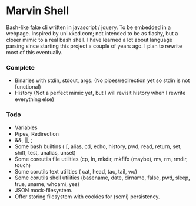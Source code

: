 # Marvin Shell

Bash-like fake cli written in javascript / jquery. To be embedded in a webpage. Inspired by uni.xkcd.com; 
not intended to be as flashy, but a closer mimic to a real bash shell. I have learned a lot about language 
parsing since starting this project a couple of years ago. I plan to rewrite most of this eventually.

### Complete
* Binaries with stdin, stdout, args. (No pipes/redirection yet so stdin is not functional)
* History (Not a perfect mimic yet, but I will revisit history when I rewrite everything else)

### Todo
* Variables
* Pipes, Redirection
* &&, ||, ;
* Some bash builtins ( [, alias, cd, echo, history, pwd, read, return, set, shift, test, unalias, unset)
* Some coreutils file utilities (cp, ln, mkdir, mkfifo (maybe), mv, rm, rmdir, touch)
* Some corutils text utilities ( cat, head, tac, tail, wc)
* Some corutils shell utilities (basename, date, dirname, false, pwd, sleep, true, uname, whoami, yes)
* JSON mock-filesystem. 
* Offer storing filesystem with cookies for (semi) persistency.
